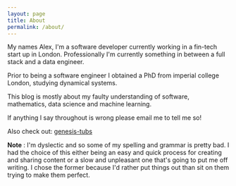 ```yaml
---
layout: page
title: About
permalink: /about/
---
```



My names Alex, I'm a software developer currently working in a fin-tech start up in London. Professionally I'm currently something in between a full stack and a data engineer.

Prior to being a software engineer I obtained a PhD from imperial college London, studying dynamical systems.

This blog is mostly about my faulty understanding of software, mathematics, data science and machine learning.

If anything I say throughout is wrong please email me to tell me so!

Also check out: <a href="https://www.genesistubs.com">genesis-tubs</a>

__Note__ : I'm dyslectic and so some of my spelling and grammar is pretty bad. I had the choice of this either being an easy and quick process for creating and sharing content or a slow and unpleasant one that's going to put me off writing. I chose the former because I'd rather put things out than sit on them trying to make them perfect.
